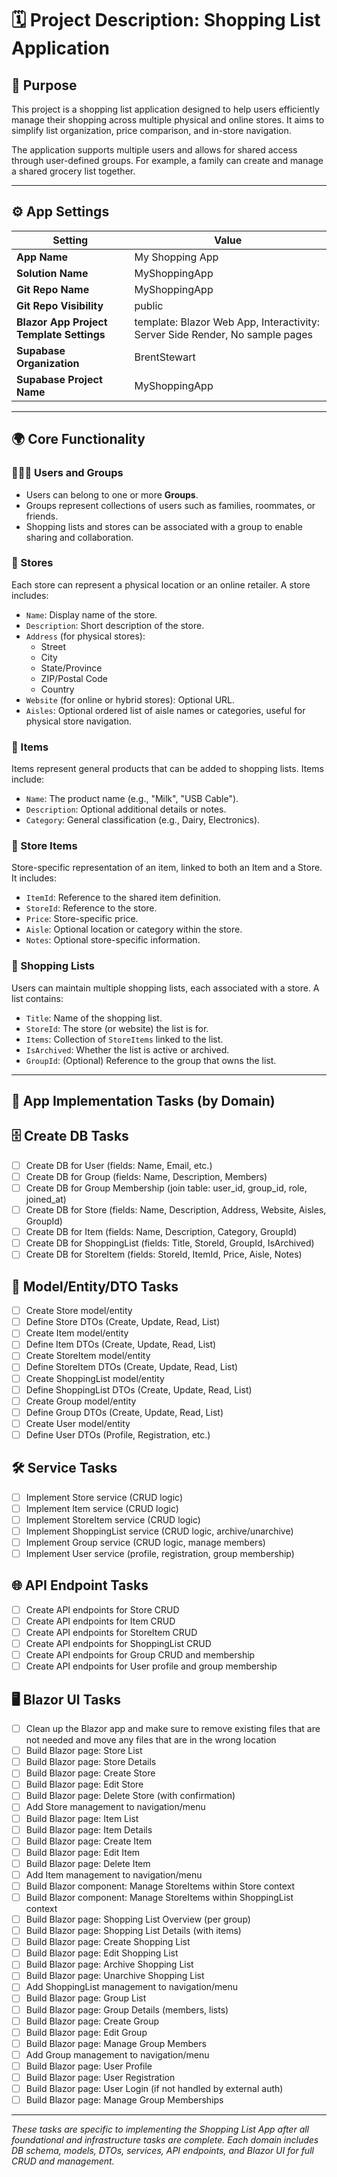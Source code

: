# 🗓 Project Description: Shopping List Application

## 🚀 Purpose

This project is a shopping list application designed to help users efficiently manage their shopping across multiple physical and online stores. It aims to simplify list organization, price comparison, and in-store navigation.

The application supports multiple users and allows for shared access through user-defined groups. For example, a family can create and manage a shared grocery list together.

---
## ⚙️ App Settings

| Setting           | Value            |
|-------------------|------------------|
| **App Name**      | My Shopping App  |
| **Solution Name** | MyShoppingApp    |
| **Git Repo Name** | MyShoppingApp    |
| **Git Repo Visibility** | public      |
| **Blazor App Project Template Settings** | template: Blazor Web App, Interactivity: Server Side Render, No sample pages |
| **Supabase Organization** | BrentStewart |
| **Supabase Project Name** | MyShoppingApp |

---
## 🌍 Core Functionality

### 🧑‍🤝‍🧑 Users and Groups

- Users can belong to one or more **Groups**.
- Groups represent collections of users such as families, roommates, or friends.
- Shopping lists and stores can be associated with a group to enable sharing and collaboration.

### 🏰 Stores

Each store can represent a physical location or an online retailer. A store includes:

- `Name`: Display name of the store.
- `Description`: Short description of the store.
- `Address` (for physical stores):
    - Street
    - City
    - State/Province
    - ZIP/Postal Code    
    - Country
- `Website` (for online or hybrid stores): Optional URL.
- `Aisles`: Optional ordered list of aisle names or categories, useful for physical store navigation.

### 🍬 Items

Items represent general products that can be added to shopping lists. Items include:

- `Name`: The product name (e.g., "Milk", "USB Cable").
- `Description`: Optional additional details or notes.
- `Category`: General classification (e.g., Dairy, Electronics).

### 🏢 Store Items

Store-specific representation of an item, linked to both an Item and a Store. It includes:

- `ItemId`: Reference to the shared item definition.
- `StoreId`: Reference to the store.
- `Price`: Store-specific price.
- `Aisle`: Optional location or category within the store.
- `Notes`: Optional store-specific information.

### 📆 Shopping Lists

Users can maintain multiple shopping lists, each associated with a store. A list contains:

- `Title`: Name of the shopping list.
- `StoreId`: The store (or website) the list is for.
- `Items`: Collection of `StoreItems` linked to the list.
- `IsArchived`: Whether the list is active or archived.
- `GroupId`: (Optional) Reference to the group that owns the list.

---

## 📝 App Implementation Tasks (by Domain)

## 🗄️ Create DB Tasks
- [ ] Create DB for User (fields: Name, Email, etc.)
- [ ] Create DB for Group (fields: Name, Description, Members)
- [ ] Create DB for Group Membership (join table: user_id, group_id, role, joined_at)
- [ ] Create DB for Store (fields: Name, Description, Address, Website, Aisles, GroupId)
- [ ] Create DB for Item (fields: Name, Description, Category, GroupId)
- [ ] Create DB for ShoppingList (fields: Title, StoreId, GroupId, IsArchived)
- [ ] Create DB for StoreItem (fields: StoreId, ItemId, Price, Aisle, Notes)

## 🧩 Model/Entity/DTO Tasks
- [ ] Create Store model/entity
- [ ] Define Store DTOs (Create, Update, Read, List)
- [ ] Create Item model/entity
- [ ] Define Item DTOs (Create, Update, Read, List)
- [ ] Create StoreItem model/entity
- [ ] Define StoreItem DTOs (Create, Update, Read, List)
- [ ] Create ShoppingList model/entity
- [ ] Define ShoppingList DTOs (Create, Update, Read, List)
- [ ] Create Group model/entity
- [ ] Define Group DTOs (Create, Update, Read, List)
- [ ] Create User model/entity
- [ ] Define User DTOs (Profile, Registration, etc.)

## 🛠️ Service Tasks
- [ ] Implement Store service (CRUD logic)
- [ ] Implement Item service (CRUD logic)
- [ ] Implement StoreItem service (CRUD logic)
- [ ] Implement ShoppingList service (CRUD logic, archive/unarchive)
- [ ] Implement Group service (CRUD logic, manage members)
- [ ] Implement User service (profile, registration, group membership)

## 🌐 API Endpoint Tasks
- [ ] Create API endpoints for Store CRUD
- [ ] Create API endpoints for Item CRUD
- [ ] Create API endpoints for StoreItem CRUD
- [ ] Create API endpoints for ShoppingList CRUD
- [ ] Create API endpoints for Group CRUD and membership
- [ ] Create API endpoints for User profile and group membership

## 🖥️ Blazor UI Tasks
- [ ] Clean up the Blazor app and make sure to remove existing files that are not needed and move any files that are in the wrong location
- [ ] Build Blazor page: Store List
- [ ] Build Blazor page: Store Details
- [ ] Build Blazor page: Create Store
- [ ] Build Blazor page: Edit Store
- [ ] Build Blazor page: Delete Store (with confirmation)
- [ ] Add Store management to navigation/menu
- [ ] Build Blazor page: Item List
- [ ] Build Blazor page: Item Details
- [ ] Build Blazor page: Create Item
- [ ] Build Blazor page: Edit Item
- [ ] Build Blazor page: Delete Item
- [ ] Add Item management to navigation/menu
- [ ] Build Blazor component: Manage StoreItems within Store context
- [ ] Build Blazor component: Manage StoreItems within ShoppingList context
- [ ] Build Blazor page: Shopping List Overview (per group)
- [ ] Build Blazor page: Shopping List Details (with items)
- [ ] Build Blazor page: Create Shopping List
- [ ] Build Blazor page: Edit Shopping List
- [ ] Build Blazor page: Archive Shopping List
- [ ] Build Blazor page: Unarchive Shopping List
- [ ] Add ShoppingList management to navigation/menu
- [ ] Build Blazor page: Group List
- [ ] Build Blazor page: Group Details (members, lists)
- [ ] Build Blazor page: Create Group
- [ ] Build Blazor page: Edit Group
- [ ] Build Blazor page: Manage Group Members
- [ ] Add Group management to navigation/menu
- [ ] Build Blazor page: User Profile
- [ ] Build Blazor page: User Registration
- [ ] Build Blazor page: User Login (if not handled by external auth)
- [ ] Build Blazor page: Manage Group Memberships

---
*These tasks are specific to implementing the Shopping List App after all foundational and infrastructure tasks are complete. Each domain includes DB schema, models, DTOs, services, API endpoints, and Blazor UI for full CRUD and management.*

